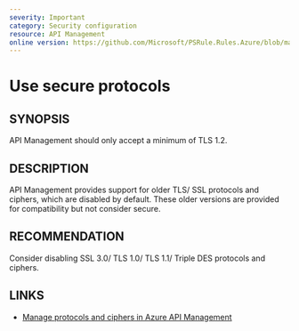 ```yaml
---
severity: Important
category: Security configuration
resource: API Management
online version: https://github.com/Microsoft/PSRule.Rules.Azure/blob/main/docs/rules/en/Azure.APIM.Protocols.md
---
```


# Use secure protocols

## SYNOPSIS

API Management should only accept a minimum of TLS 1.2.

## DESCRIPTION

API Management provides support for older TLS/ SSL protocols and ciphers, which are disabled by default.
These older versions are provided for compatibility but not consider secure.

## RECOMMENDATION

Consider disabling SSL 3.0/ TLS 1.0/ TLS 1.1/ Triple DES protocols and ciphers.

## LINKS

- [Manage protocols and ciphers in Azure API Management](https://docs.microsoft.com/en-us/azure/api-management/api-management-howto-manage-protocols-ciphers)

